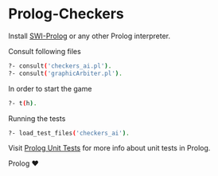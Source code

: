 # Prolog-Checkers

Install [SWI-Prolog](https://www.swi-prolog.org/) or any other Prolog interpreter.

Consult following files
```bash
?- consult('checkers_ai.pl').
?- consult('graphicArbiter.pl').
```

In order to start the game
```bash
?- t(h).
```

Running the tests
```bash
?- load_test_files('checkers_ai').
```
Visit [Prolog Unit Tests](https://www.swi-prolog.org/pldoc/doc_for?object=section(%27packages/plunit.html%27)) for more info about unit tests in Prolog.

Prolog :heart: 
